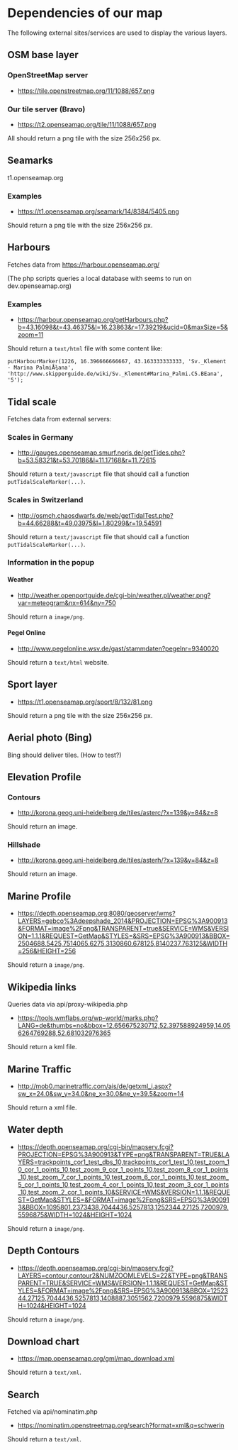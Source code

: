 # Dependencies of our map

The following external sites/services are used to display the various layers.

## OSM base layer

### OpenStreetMap server
- https://tile.openstreetmap.org/11/1088/657.png

### Our tile server (Bravo)
- https://t2.openseamap.org/tile/11/1088/657.png


All should return a png tile with the size 256x256 px.

## Seamarks
t1.openseamap.org

### Examples
- https://t1.openseamap.org/seamark/14/8384/5405.png

Should return a png tile with the size 256x256 px.

## Harbours

Fetches data from https://harbour.openseamap.org/

(The php scripts queries a local database with seems to run on dev.openseamap.org)

### Examples
- https://harbour.openseamap.org/getHarbours.php?b=43.16098&t=43.46375&l=16.23863&r=17.39219&ucid=0&maxSize=5&zoom=11

Should return a ```text/html``` file with some content like:
```
putHarbourMarker(1226, 16.396666666667, 43.163333333333, 'Sv._Klement - Marina PalmiÅ¾ana', 'http://www.skipperguide.de/wiki/Sv._Klement#Marina_Palmi.C5.BEana', '5');
```

## Tidal scale

Fetches data from external servers:

### Scales in Germany

- http://gauges.openseamap.smurf.noris.de/getTides.php?b=53.58321&t=53.70186&l=11.17168&r=11.72615

Should return a ```text/javascript``` file that should call a function ```putTidalScaleMarker(...)```.

### Scales in Switzerland
- http://osmch.chaosdwarfs.de/web/getTidalTest.php?b=44.66288&t=49.03975&l=1.80299&r=19.54591

Should return a ```text/javascript``` file that should call a function ```putTidalScaleMarker(...)```.

### Information in the popup

#### Weather
- http://weather.openportguide.de/cgi-bin/weather.pl/weather.png?var=meteogram&nx=614&ny=750

Should return a ```image/png```.

#### Pegel Online
- http://www.pegelonline.wsv.de/gast/stammdaten?pegelnr=9340020

Should return a ```text/html``` website.

## Sport layer
- https://t1.openseamap.org/sport/8/132/81.png

Should return a png tile with the size 256x256 px.

## Aerial photo (Bing)
Bing should deliver tiles. (How to test?)

## Elevation Profile

### Contours
- http://korona.geog.uni-heidelberg.de/tiles/asterc/?x=139&y=84&z=8

Should return an image.

### Hillshade
- http://korona.geog.uni-heidelberg.de/tiles/asterh/?x=139&y=84&z=8

Should return an image.

## Marine Profile
- https://depth.openseamap.org:8080/geoserver/wms?LAYERS=gebco%3Adeepshade_2014&PROJECTION=EPSG%3A900913&FORMAT=image%2Fpng&TRANSPARENT=true&SERVICE=WMS&VERSION=1.1.1&REQUEST=GetMap&STYLES=&SRS=EPSG%3A900913&BBOX=2504688.5425,7514065.6275,3130860.678125,8140237.763125&WIDTH=256&HEIGHT=256

Should return a ```image/png```.

## Wikipedia links

Queries data via api/proxy-wikipedia.php

- https://tools.wmflabs.org/wp-world/marks.php?LANG=de&thumbs=no&bbox=12.656675230712,52.397588924959,14.056264769288,52.681032976365

Should return a kml file.

## Marine Traffic

- http://mob0.marinetraffic.com/ais/de/getxml_i.aspx?sw_x=24.0&sw_y=34.0&ne_x=30.0&ne_y=39.5&zoom=14

Should return a xml file.

## Water depth

- https://depth.openseamap.org/cgi-bin/mapserv.fcgi?PROJECTION=EPSG%3A900913&TYPE=png&TRANSPARENT=TRUE&LAYERS=trackpoints_cor1_test_dbs_10,trackpoints_cor1_test_10,test_zoom_10_cor_1_points_10,test_zoom_9_cor_1_points_10,test_zoom_8_cor_1_points_10,test_zoom_7_cor_1_points_10,test_zoom_6_cor_1_points_10,test_zoom_5_cor_1_points_10,test_zoom_4_cor_1_points_10,test_zoom_3_cor_1_points_10,test_zoom_2_cor_1_points_10&SERVICE=WMS&VERSION=1.1.1&REQUEST=GetMap&STYLES=&FORMAT=image%2Fpng&SRS=EPSG%3A900913&BBOX=1095801.2373438,7044436.5257813,1252344.27125,7200979.5596875&WIDTH=1024&HEIGHT=1024

Should return a ```image/png```.

## Depth Contours

- https://depth.openseamap.org/cgi-bin/mapserv.fcgi?LAYERS=contour,contour2&NUMZOOMLEVELS=22&TYPE=png&TRANSPARENT=TRUE&SERVICE=WMS&VERSION=1.1.1&REQUEST=GetMap&STYLES=&FORMAT=image%2Fpng&SRS=EPSG%3A900913&BBOX=1252344.27125,7044436.5257813,1408887.3051562,7200979.5596875&WIDTH=1024&HEIGHT=1024

Should return a ```image/png```.

## Download chart

- https://map.openseamap.org/gml/map_download.xml

Should return a ```text/xml```.

## Search

Fetched via api/nominatim.php

- https://nominatim.openstreetmap.org/search?format=xml&q=schwerin

Should return a ```text/xml```.

